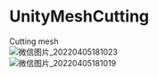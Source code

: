 # UnityMeshCutting  
Cutting mesh  
![微信图片_20220405181023](https://user-images.githubusercontent.com/71002504/161775767-211119e8-2d24-484e-a4fc-13c5d572a6d6.png)  
![微信图片_20220405181019](https://user-images.githubusercontent.com/71002504/161775782-d37ccd36-8ff0-4234-8d85-86dd7b74e41e.png)  
